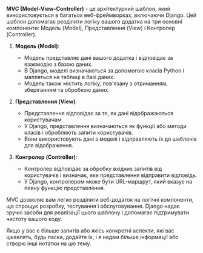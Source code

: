 
**MVC (Model-View-Controller)** - це архітектурний шаблон, який використовується в багатьох веб-фреймворках, включаючи Django. Цей шаблон допомагає розділити логіку вашого додатка на три основні компоненти: Модель (Model), Представлення (View) і Контролер (Controller).

1. **Модель (Model)**:
   - Модель представляє дані вашого додатка і відповідає за взаємодію з базою даних.
   - В Django, моделі визначаються за допомогою класів Python і мапляться на таблиці в базі даних.
   - Модель також містить логіку, пов'язану з отриманням, зберіганням та обробкою даних.

2. **Представлення (View)**:
   - Представлення відповідає за те, як дані відображаються користувачам.
   - У Django, представлення визначаються як функції або методи класів і обробляють запити користувачів.
   - Вони використовують дані з моделі і відправляють їх до шаблонів для відображення.

3. **Контролер (Controller)**:
   - Контролер відповідає за обробку вхідних запитів від користувачів і визначає, яке представлення відправити відповідь.
   - У Django, контролером може бути URL-маршрут, який вказує на певну функцію представлення.

MVC дозволяє вам легко розділити веб-додаток на логічні компоненти, що спрощує розробку, тестування і обслуговування. Django надає зручні засоби для реалізації цього шаблону і допомагає підтримувати чистоту вашого коду.

Якщо у вас є більше запитів або якісь конкретні аспекти, які вас цікавлять, будь ласка, додайте їх, і я надам більше інформації або створю інші нотатки на цю тему.
